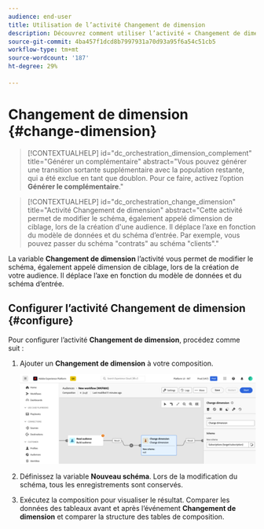 ```yaml
---
audience: end-user
title: Utilisation de l’activité Changement de dimension
description: Découvrez comment utiliser l’activité « Changement de dimension ».
source-git-commit: 4ba457f1dcd8b7997931a70d93a95f6a54c51cb5
workflow-type: tm+mt
source-wordcount: '187'
ht-degree: 29%

---
```



# Changement de dimension {#change-dimension}

>[!CONTEXTUALHELP]
>id="dc_orchestration_dimension_complement"
>title="Générer un complémentaire"
>abstract="Vous pouvez générer une transition sortante supplémentaire avec la population restante, qui a été exclue en tant que doublon. Pour ce faire, activez l’option **Générer le complémentaire**."

>[!CONTEXTUALHELP]
>id="dc_orchestration_change_dimension"
>title="Activité Changement de dimension"
>abstract="Cette activité permet de modifier le schéma, également appelé dimension de ciblage, lors de la création d&#39;une audience. Il déplace l’axe en fonction du modèle de données et du schéma d’entrée. Par exemple, vous pouvez passer du schéma &quot;contrats&quot; au schéma &quot;clients&quot;."

La variable **Changement de dimension** l’activité vous permet de modifier le schéma, également appelé dimension de ciblage, lors de la création de votre audience. Il déplace l’axe en fonction du modèle de données et du schéma d’entrée.

## Configurer l’activité Changement de dimension {#configure}

Pour configurer l’activité **Changement de dimension**, procédez comme suit :

1. Ajouter un **Changement de dimension** à votre composition.

   ![](../assets/change-dimension.png)

1. Définissez la variable **Nouveau schéma**. Lors de la modification du schéma, tous les enregistrements sont conservés.

1. Exécutez la composition pour visualiser le résultat. Comparer les données des tableaux avant et après l’événement **Changement de dimension** et comparer la structure des tables de composition.

<!--
## Example {#example}

In this example, we want to send an SMS delivery to all the profiles who have made a purchase. To do this, we first use a **[!UICONTROL Build audience]** activity linked to a custom "Purchase" targeting dimension to target all purchases that occurred.

We then use a **[!UICONTROL Change dimension]** activity to switch the workflow targeting dimension to "Recipients". This allows us to be able to target the recipients who match the query.
-->



<!-- on parle de dimension, mais dans UI "schema", va rester comme ça ?-->